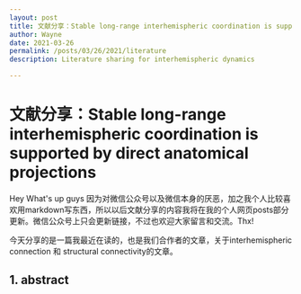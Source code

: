 ```yaml
---
layout: post
title: 文献分享：Stable long-range interhemispheric coordination is supported by direct anatomical projections
author: Wayne
date: 2021-03-26
permalink: /posts/03/26/2021/literature
description: Literature sharing for interhemispheric dynamics

---
```


# 文献分享：Stable long-range interhemispheric coordination is supported by direct anatomical projections

Hey What's up guys 
因为对微信公众号以及微信本身的厌恶，加之我个人比较喜欢用markdown写东西，所以以后文献分享的内容我将在我的个人网页posts部分更新。微信公众号上只会更新链接，不过也欢迎大家留言和交流。Thx!

今天分享的是一篇我最近在读的，也是我们合作者的文章，关于interhemispheric connection 和 structural connectivity的文章。

## 1. abstract

